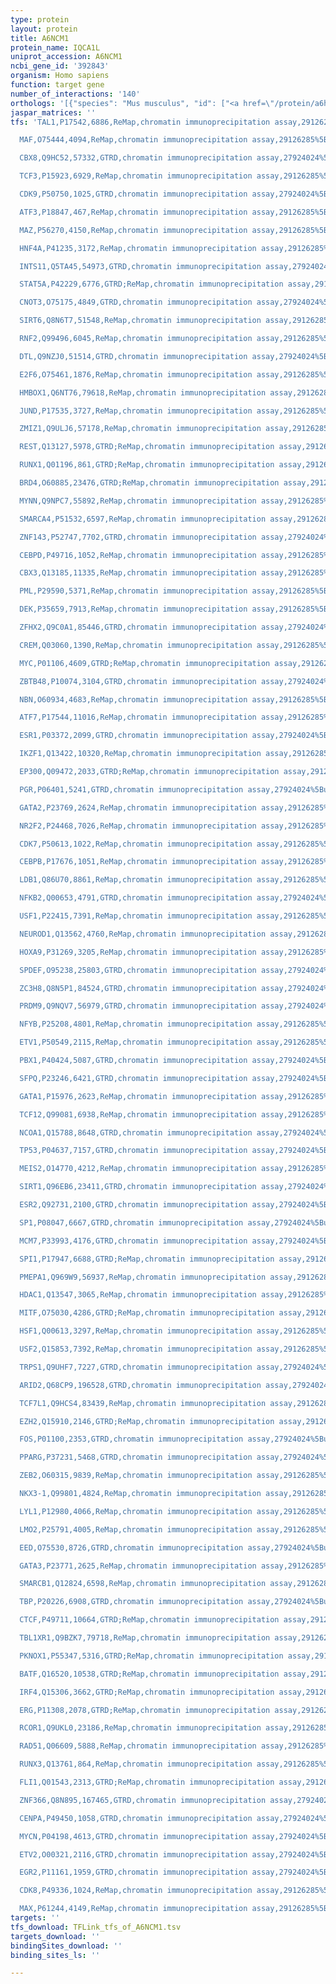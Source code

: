 ```yaml
---
type: protein
layout: protein
title: A6NCM1
protein_name: IQCA1L
uniprot_accession: A6NCM1
ncbi_gene_id: '392843'
organism: Homo sapiens
function: target gene
number_of_interactions: '140'
orthologs: '[{"species": "Mus musculus", "id": ["<a href=\"/protein/a6h690\">A6H690</a>"]}, {"species": "Rattus norvegicus", "id": ["A0A0G2JWY0"]}, {"species": "Drosophila melanogaster", "id": ["<a href=\"/protein/q9vhb4\">Q9VHB4</a>"]}]'
jaspar_matrices: ''
tfs: 'TAL1,P17542,6886,ReMap,chromatin immunoprecipitation assay,29126285%5Buid%5D,No

  MAF,O75444,4094,ReMap,chromatin immunoprecipitation assay,29126285%5Buid%5D,No

  CBX8,Q9HC52,57332,GTRD,chromatin immunoprecipitation assay,27924024%5Buid%5D,No

  TCF3,P15923,6929,ReMap,chromatin immunoprecipitation assay,29126285%5Buid%5D,No

  CDK9,P50750,1025,GTRD,chromatin immunoprecipitation assay,27924024%5Buid%5D,No

  ATF3,P18847,467,ReMap,chromatin immunoprecipitation assay,29126285%5Buid%5D,No

  MAZ,P56270,4150,ReMap,chromatin immunoprecipitation assay,29126285%5Buid%5D,No

  HNF4A,P41235,3172,ReMap,chromatin immunoprecipitation assay,29126285%5Buid%5D,No

  INTS11,Q5TA45,54973,GTRD,chromatin immunoprecipitation assay,27924024%5Buid%5D,No

  STAT5A,P42229,6776,GTRD;ReMap,chromatin immunoprecipitation assay,29126285%5Buid%5D+OR+27924024%5Buid%5D,No

  CNOT3,O75175,4849,GTRD,chromatin immunoprecipitation assay,27924024%5Buid%5D,No

  SIRT6,Q8N6T7,51548,ReMap,chromatin immunoprecipitation assay,29126285%5Buid%5D,No

  RNF2,Q99496,6045,ReMap,chromatin immunoprecipitation assay,29126285%5Buid%5D,No

  DTL,Q9NZJ0,51514,GTRD,chromatin immunoprecipitation assay,27924024%5Buid%5D,No

  E2F6,O75461,1876,ReMap,chromatin immunoprecipitation assay,29126285%5Buid%5D,No

  HMBOX1,Q6NT76,79618,ReMap,chromatin immunoprecipitation assay,29126285%5Buid%5D,No

  JUND,P17535,3727,ReMap,chromatin immunoprecipitation assay,29126285%5Buid%5D,No

  ZMIZ1,Q9ULJ6,57178,ReMap,chromatin immunoprecipitation assay,29126285%5Buid%5D,No

  REST,Q13127,5978,GTRD;ReMap,chromatin immunoprecipitation assay,29126285%5Buid%5D+OR+27924024%5Buid%5D,No

  RUNX1,Q01196,861,GTRD;ReMap,chromatin immunoprecipitation assay,29126285%5Buid%5D+OR+27924024%5Buid%5D,No

  BRD4,O60885,23476,GTRD;ReMap,chromatin immunoprecipitation assay,29126285%5Buid%5D+OR+27924024%5Buid%5D,No

  MYNN,Q9NPC7,55892,ReMap,chromatin immunoprecipitation assay,29126285%5Buid%5D,No

  SMARCA4,P51532,6597,ReMap,chromatin immunoprecipitation assay,29126285%5Buid%5D,No

  ZNF143,P52747,7702,GTRD,chromatin immunoprecipitation assay,27924024%5Buid%5D,No

  CEBPD,P49716,1052,ReMap,chromatin immunoprecipitation assay,29126285%5Buid%5D,No

  CBX3,Q13185,11335,ReMap,chromatin immunoprecipitation assay,29126285%5Buid%5D,No

  PML,P29590,5371,ReMap,chromatin immunoprecipitation assay,29126285%5Buid%5D,No

  DEK,P35659,7913,ReMap,chromatin immunoprecipitation assay,29126285%5Buid%5D,No

  ZFHX2,Q9C0A1,85446,GTRD,chromatin immunoprecipitation assay,27924024%5Buid%5D,No

  CREM,Q03060,1390,ReMap,chromatin immunoprecipitation assay,29126285%5Buid%5D,No

  MYC,P01106,4609,GTRD;ReMap,chromatin immunoprecipitation assay,29126285%5Buid%5D+OR+27924024%5Buid%5D,No

  ZBTB48,P10074,3104,GTRD,chromatin immunoprecipitation assay,27924024%5Buid%5D,No

  NBN,O60934,4683,ReMap,chromatin immunoprecipitation assay,29126285%5Buid%5D,No

  ATF7,P17544,11016,ReMap,chromatin immunoprecipitation assay,29126285%5Buid%5D,No

  ESR1,P03372,2099,GTRD,chromatin immunoprecipitation assay,27924024%5Buid%5D,No

  IKZF1,Q13422,10320,ReMap,chromatin immunoprecipitation assay,29126285%5Buid%5D,No

  EP300,Q09472,2033,GTRD;ReMap,chromatin immunoprecipitation assay,29126285%5Buid%5D+OR+27924024%5Buid%5D,No

  PGR,P06401,5241,GTRD,chromatin immunoprecipitation assay,27924024%5Buid%5D,No

  GATA2,P23769,2624,ReMap,chromatin immunoprecipitation assay,29126285%5Buid%5D,No

  NR2F2,P24468,7026,ReMap,chromatin immunoprecipitation assay,29126285%5Buid%5D,No

  CDK7,P50613,1022,ReMap,chromatin immunoprecipitation assay,29126285%5Buid%5D,No

  CEBPB,P17676,1051,ReMap,chromatin immunoprecipitation assay,29126285%5Buid%5D,No

  LDB1,Q86U70,8861,ReMap,chromatin immunoprecipitation assay,29126285%5Buid%5D,No

  NFKB2,Q00653,4791,GTRD,chromatin immunoprecipitation assay,27924024%5Buid%5D,No

  USF1,P22415,7391,ReMap,chromatin immunoprecipitation assay,29126285%5Buid%5D,No

  NEUROD1,Q13562,4760,ReMap,chromatin immunoprecipitation assay,29126285%5Buid%5D,No

  HOXA9,P31269,3205,ReMap,chromatin immunoprecipitation assay,29126285%5Buid%5D,No

  SPDEF,O95238,25803,GTRD,chromatin immunoprecipitation assay,27924024%5Buid%5D,No

  ZC3H8,Q8N5P1,84524,GTRD,chromatin immunoprecipitation assay,27924024%5Buid%5D,No

  PRDM9,Q9NQV7,56979,GTRD,chromatin immunoprecipitation assay,27924024%5Buid%5D,No

  NFYB,P25208,4801,ReMap,chromatin immunoprecipitation assay,29126285%5Buid%5D,No

  ETV1,P50549,2115,ReMap,chromatin immunoprecipitation assay,29126285%5Buid%5D,No

  PBX1,P40424,5087,GTRD,chromatin immunoprecipitation assay,27924024%5Buid%5D,No

  SFPQ,P23246,6421,GTRD,chromatin immunoprecipitation assay,27924024%5Buid%5D,No

  GATA1,P15976,2623,ReMap,chromatin immunoprecipitation assay,29126285%5Buid%5D,No

  TCF12,Q99081,6938,ReMap,chromatin immunoprecipitation assay,29126285%5Buid%5D,No

  NCOA1,Q15788,8648,GTRD,chromatin immunoprecipitation assay,27924024%5Buid%5D,No

  TP53,P04637,7157,GTRD,chromatin immunoprecipitation assay,27924024%5Buid%5D,No

  MEIS2,O14770,4212,ReMap,chromatin immunoprecipitation assay,29126285%5Buid%5D,No

  SIRT1,Q96EB6,23411,GTRD,chromatin immunoprecipitation assay,27924024%5Buid%5D,No

  ESR2,Q92731,2100,GTRD,chromatin immunoprecipitation assay,27924024%5Buid%5D,No

  SP1,P08047,6667,GTRD,chromatin immunoprecipitation assay,27924024%5Buid%5D,No

  MCM7,P33993,4176,GTRD,chromatin immunoprecipitation assay,27924024%5Buid%5D,No

  SPI1,P17947,6688,GTRD;ReMap,chromatin immunoprecipitation assay,29126285%5Buid%5D+OR+27924024%5Buid%5D,No

  PMEPA1,Q969W9,56937,ReMap,chromatin immunoprecipitation assay,29126285%5Buid%5D,No

  HDAC1,Q13547,3065,ReMap,chromatin immunoprecipitation assay,29126285%5Buid%5D,No

  MITF,O75030,4286,GTRD;ReMap,chromatin immunoprecipitation assay,29126285%5Buid%5D+OR+27924024%5Buid%5D,No

  HSF1,Q00613,3297,ReMap,chromatin immunoprecipitation assay,29126285%5Buid%5D,No

  USF2,Q15853,7392,ReMap,chromatin immunoprecipitation assay,29126285%5Buid%5D,No

  TRPS1,Q9UHF7,7227,GTRD,chromatin immunoprecipitation assay,27924024%5Buid%5D,No

  ARID2,Q68CP9,196528,GTRD,chromatin immunoprecipitation assay,27924024%5Buid%5D,No

  TCF7L1,Q9HCS4,83439,ReMap,chromatin immunoprecipitation assay,29126285%5Buid%5D,No

  EZH2,Q15910,2146,GTRD;ReMap,chromatin immunoprecipitation assay,29126285%5Buid%5D+OR+27924024%5Buid%5D,No

  FOS,P01100,2353,GTRD,chromatin immunoprecipitation assay,27924024%5Buid%5D,No

  PPARG,P37231,5468,GTRD,chromatin immunoprecipitation assay,27924024%5Buid%5D,No

  ZEB2,O60315,9839,ReMap,chromatin immunoprecipitation assay,29126285%5Buid%5D,No

  NKX3-1,Q99801,4824,ReMap,chromatin immunoprecipitation assay,29126285%5Buid%5D,No

  LYL1,P12980,4066,ReMap,chromatin immunoprecipitation assay,29126285%5Buid%5D,No

  LMO2,P25791,4005,ReMap,chromatin immunoprecipitation assay,29126285%5Buid%5D,No

  EED,O75530,8726,GTRD,chromatin immunoprecipitation assay,27924024%5Buid%5D,No

  GATA3,P23771,2625,ReMap,chromatin immunoprecipitation assay,29126285%5Buid%5D,No

  SMARCB1,Q12824,6598,ReMap,chromatin immunoprecipitation assay,29126285%5Buid%5D,No

  TBP,P20226,6908,GTRD,chromatin immunoprecipitation assay,27924024%5Buid%5D,No

  CTCF,P49711,10664,GTRD;ReMap,chromatin immunoprecipitation assay,29126285%5Buid%5D+OR+27924024%5Buid%5D,No

  TBL1XR1,Q9BZK7,79718,ReMap,chromatin immunoprecipitation assay,29126285%5Buid%5D,No

  PKNOX1,P55347,5316,GTRD;ReMap,chromatin immunoprecipitation assay,29126285%5Buid%5D+OR+27924024%5Buid%5D,No

  BATF,Q16520,10538,GTRD;ReMap,chromatin immunoprecipitation assay,29126285%5Buid%5D+OR+27924024%5Buid%5D,No

  IRF4,Q15306,3662,GTRD;ReMap,chromatin immunoprecipitation assay,29126285%5Buid%5D+OR+27924024%5Buid%5D,No

  ERG,P11308,2078,GTRD;ReMap,chromatin immunoprecipitation assay,29126285%5Buid%5D+OR+27924024%5Buid%5D,No

  RCOR1,Q9UKL0,23186,ReMap,chromatin immunoprecipitation assay,29126285%5Buid%5D,No

  RAD51,Q06609,5888,ReMap,chromatin immunoprecipitation assay,29126285%5Buid%5D,No

  RUNX3,Q13761,864,ReMap,chromatin immunoprecipitation assay,29126285%5Buid%5D,No

  FLI1,Q01543,2313,GTRD;ReMap,chromatin immunoprecipitation assay,29126285%5Buid%5D+OR+27924024%5Buid%5D,No

  ZNF366,Q8N895,167465,GTRD,chromatin immunoprecipitation assay,27924024%5Buid%5D,No

  CENPA,P49450,1058,GTRD,chromatin immunoprecipitation assay,27924024%5Buid%5D,No

  MYCN,P04198,4613,GTRD,chromatin immunoprecipitation assay,27924024%5Buid%5D,No

  ETV2,O00321,2116,GTRD,chromatin immunoprecipitation assay,27924024%5Buid%5D,No

  EGR2,P11161,1959,GTRD,chromatin immunoprecipitation assay,27924024%5Buid%5D,No

  CDK8,P49336,1024,ReMap,chromatin immunoprecipitation assay,29126285%5Buid%5D,No

  MAX,P61244,4149,ReMap,chromatin immunoprecipitation assay,29126285%5Buid%5D,No'
targets: ''
tfs_download: TFLink_tfs_of_A6NCM1.tsv
targets_download: ''
bindingSites_download: ''
binding_sites_ls: ''

---
```

